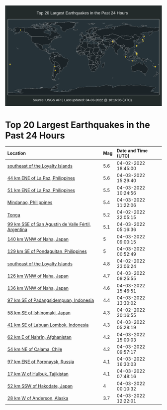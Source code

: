 ![Map](./map.png)

# Top 20 Largest Earthquakes in the Past 24 Hours

| Location | Mag | Date and Time (UTC) |
|:---|:---|:---|
| [southeast of the Loyalty Islands](https://earthquake.usgs.gov/earthquakes/eventpage/us7000gz8x) | 5.6 | 04-02-2022 18:45:00 |
| [44 km ENE of La Paz, Philippines](https://earthquake.usgs.gov/earthquakes/eventpage/us7000gzdt) | 5.6 | 04-03-2022 15:29:40 |
| [51 km ENE of La Paz, Philippines](https://earthquake.usgs.gov/earthquakes/eventpage/us7000gzcf) | 5.5 | 04-03-2022 10:24:56 |
| [Mindanao, Philippines](https://earthquake.usgs.gov/earthquakes/eventpage/us7000gzcp) | 5.4 | 04-03-2022 11:22:06 |
| [Tonga](https://earthquake.usgs.gov/earthquakes/eventpage/us7000gz9i) | 5.2 | 04-02-2022 22:05:15 |
| [99 km SSE of San Agustín de Valle Fértil, Argentina](https://earthquake.usgs.gov/earthquakes/eventpage/us7000gzay) | 5.1 | 04-03-2022 05:16:36 |
| [140 km WNW of Naha, Japan](https://earthquake.usgs.gov/earthquakes/eventpage/us7000gzbt) | 5 | 04-03-2022 09:00:15 |
| [129 km SE of Pondaguitan, Philippines](https://earthquake.usgs.gov/earthquakes/eventpage/us7000gzaa) | 5 | 04-03-2022 00:52:49 |
| [southeast of the Loyalty Islands](https://earthquake.usgs.gov/earthquakes/eventpage/us7000gz9t) | 4.8 | 04-02-2022 23:06:24 |
| [126 km WNW of Naha, Japan](https://earthquake.usgs.gov/earthquakes/eventpage/us7000gzbx) | 4.7 | 04-03-2022 09:25:55 |
| [136 km WNW of Naha, Japan](https://earthquake.usgs.gov/earthquakes/eventpage/us7000gze0) | 4.6 | 04-03-2022 15:46:51 |
| [97 km SE of Padangsidempuan, Indonesia](https://earthquake.usgs.gov/earthquakes/eventpage/us7000gzdg) | 4.4 | 04-03-2022 13:30:02 |
| [58 km SE of Ishinomaki, Japan](https://earthquake.usgs.gov/earthquakes/eventpage/us7000gz97) | 4.3 | 04-02-2022 20:16:55 |
| [41 km SE of Labuan Lombok, Indonesia](https://earthquake.usgs.gov/earthquakes/eventpage/us7000gzb2) | 4.3 | 04-03-2022 05:28:19 |
| [62 km E of Nahrīn, Afghanistan](https://earthquake.usgs.gov/earthquakes/eventpage/us7000gzdn) | 4.2 | 04-03-2022 15:00:03 |
| [54 km NE of Calama, Chile](https://earthquake.usgs.gov/earthquakes/eventpage/us7000gzc9) | 4.2 | 04-03-2022 09:57:17 |
| [97 km ENE of Poronaysk, Russia](https://earthquake.usgs.gov/earthquakes/eventpage/us7000gze4) | 4.1 | 04-03-2022 16:30:03 |
| [17 km W of Hulbuk, Tajikistan](https://earthquake.usgs.gov/earthquakes/eventpage/us7000gzbg) | 4.1 | 04-03-2022 07:48:16 |
| [52 km SSW of Hakodate, Japan](https://earthquake.usgs.gov/earthquakes/eventpage/us7000gza2) | 4 | 04-03-2022 00:10:32 |
| [28 km W of Anderson, Alaska](https://earthquake.usgs.gov/earthquakes/eventpage/ak0224a096yl) | 3.7 | 04-03-2022 12:22:01 |
